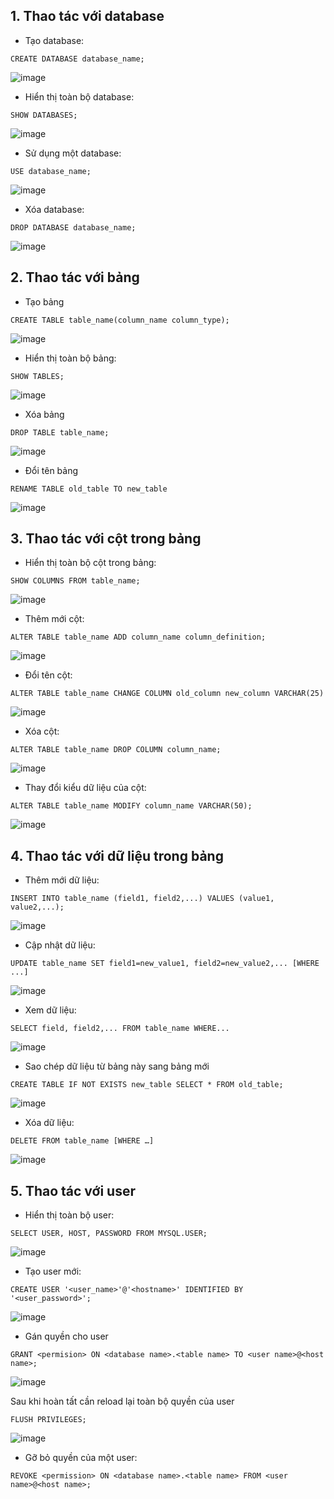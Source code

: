 ## 1. Thao tác với database

- Tạo database:

```
CREATE DATABASE database_name;
```

![image](https://user-images.githubusercontent.com/111716161/191149487-187ee230-5aac-47c2-a119-7c014b3aede6.png)

- Hiển thị toàn bộ database:

```
SHOW DATABASES;
```

![image](https://user-images.githubusercontent.com/111716161/191149506-220a3176-119f-4390-81d9-eb2c1623054b.png)

- Sử dụng một database:

```
USE database_name;
```

![image](https://user-images.githubusercontent.com/111716161/191149524-29750dcc-6709-4153-aaae-4de905a10e54.png)

- Xóa database:

```
DROP DATABASE database_name;
```

![image](https://user-images.githubusercontent.com/111716161/191149569-f89de10f-0573-45f9-a8f2-3e1d66c51ed8.png)

## 2. Thao tác với bảng

- Tạo bảng

```
CREATE TABLE table_name(column_name column_type);
```

![image](https://user-images.githubusercontent.com/111716161/191151421-5ca4aaaa-2b9c-4f0f-b146-3336a31b65f1.png)

- Hiển thị toàn bộ bảng:

```
SHOW TABLES;
```

![image](https://user-images.githubusercontent.com/111716161/191151581-ed82c354-31aa-40e7-b65e-590e94b6d67d.png)

- Xóa bảng

```
DROP TABLE table_name;
```

![image](https://user-images.githubusercontent.com/111716161/191151656-6d67f7c5-856b-4732-a90f-714fdff808c3.png)

- Đổi tên bảng

```
RENAME TABLE old_table TO new_table
```

![image](https://user-images.githubusercontent.com/111716161/191151961-37791395-694e-4a6b-af86-4a8f31f9976d.png)

## 3. Thao tác với cột trong bảng

- Hiển thị toàn bộ cột trong bảng:

```
SHOW COLUMNS FROM table_name;
```

![image](https://user-images.githubusercontent.com/111716161/191152050-cad9c271-bb00-4224-9cee-2893b1fb7148.png)

- Thêm mới cột:

```
ALTER TABLE table_name ADD column_name column_definition;
```

![image](https://user-images.githubusercontent.com/111716161/191152189-d90cd382-b2df-4e72-b76a-ce8e972df1dc.png)

- Đổi tên cột:

```
ALTER TABLE table_name CHANGE COLUMN old_column new_column VARCHAR(25)
```

![image](https://user-images.githubusercontent.com/111716161/191152408-fae860e4-55b0-420b-afdb-7f8918c420f0.png)

- Xóa cột:

```
ALTER TABLE table_name DROP COLUMN column_name;
```

![image](https://user-images.githubusercontent.com/111716161/191152547-177eca52-97be-4c90-acd5-8ada963380bf.png)

- Thay đổi kiểu dữ liệu của cột:

```
ALTER TABLE table_name MODIFY column_name VARCHAR(50);
```

![image](https://user-images.githubusercontent.com/111716161/191152644-65aee1ea-b23b-4968-889d-134be25da2ab.png)

## 4. Thao tác với dữ liệu trong bảng

- Thêm mới dữ liệu:

```
INSERT INTO table_name (field1, field2,...) VALUES (value1, value2,...);
```

![image](https://user-images.githubusercontent.com/111716161/191152905-4e7f8de3-a662-4564-934c-f881589e68ed.png)

- Cập nhật dữ liệu:

```
UPDATE table_name SET field1=new_value1, field2=new_value2,... [WHERE ...]
```

![image](https://user-images.githubusercontent.com/111716161/191153041-4803c667-4db6-4af1-ae4f-d34da97fdadc.png)

- Xem dữ liệu:

```
SELECT field, field2,... FROM table_name WHERE...
```

![image](https://user-images.githubusercontent.com/111716161/191153108-6f4ba386-b451-4f95-9690-7d6b5959b00f.png)

- Sao chép dữ liệu từ bảng này sang bảng mới

```
CREATE TABLE IF NOT EXISTS new_table SELECT * FROM old_table;
```

![image](https://user-images.githubusercontent.com/111716161/191153227-fda1ea9d-e236-43f8-89e3-ec48651b3cf1.png)

- Xóa dữ liệu:

```
DELETE FROM table_name [WHERE …]
```

![image](https://user-images.githubusercontent.com/111716161/191153315-6a924ce5-3ab5-4634-833a-6cc5bd9b4362.png)

## 5. Thao tác với user

- Hiển thị toàn bộ user:

```
SELECT USER, HOST, PASSWORD FROM MYSQL.USER;
```

![image](https://user-images.githubusercontent.com/111716161/191154021-b26694f9-f3f8-4b91-b946-67f327680cda.png)

- Tạo user mới:

```
CREATE USER '<user_name>'@'<hostname>' IDENTIFIED BY '<user_password>';
```

![image](https://user-images.githubusercontent.com/111716161/191154123-b5bc8092-60e5-4151-b38d-730fbac9bd08.png)

- Gán quyền cho user

```
GRANT <permision> ON <database name>.<table name> TO <user name>@<host name>;
```

![image](https://user-images.githubusercontent.com/111716161/191154228-f66fa3ef-7dc7-4708-9259-6d218f95dbef.png)

Sau khi hoàn tất cần reload lại toàn bộ quyền của user

```
FLUSH PRIVILEGES;
```

![image](https://user-images.githubusercontent.com/111716161/191154325-1af38ae5-b658-48e2-8093-a3cdd9ab787f.png)

- Gỡ bỏ quyền của một user:

```
REVOKE <permission> ON <database name>.<table name> FROM <user name>@<host name>;
```
